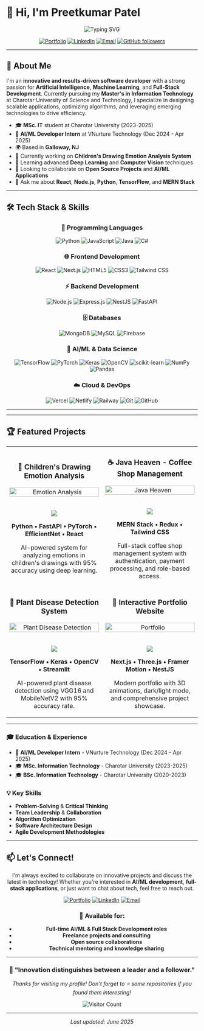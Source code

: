 # 👋 Hi, I'm Preetkumar Patel

<div align="center">

![Typing SVG](https://readme-typing-svg.herokuapp.com?font=Fira+Code&size=30&duration=3000&pause=1000&color=3B82F6&center=true&vCenter=true&width=600&lines=Full+Stack+Developer;AI%2FML+Engineer;MERN+Stack+Specialist;Open+Source+Enthusiast)

</div>

<div align="center">

[![Portfolio](https://img.shields.io/badge/Portfolio-preetpatel.dev-3B82F6?style=for-the-badge&logo=globe&logoColor=white)](https://preetpatel.dev)
[![LinkedIn](https://img.shields.io/badge/LinkedIn-preetpatel9341-0077B5?style=for-the-badge&logo=linkedin&logoColor=white)](https://linkedin.com/in/preetpatel9341)
[![Email](https://img.shields.io/badge/Email-preetpatel290803%40gmail.com-EA4335?style=for-the-badge&logo=gmail&logoColor=white)](mailto:preetpatel290803@gmail.com)
[![GitHub followers](https://img.shields.io/github/followers/preetpatel9341?label=Follow&style=for-the-badge&logo=github&logoColor=white&color=181717)](https://github.com/preetpatel9341)

</div>

---

## 🚀 About Me

I'm an **innovative and results-driven software developer** with a strong passion for **Artificial Intelligence**, **Machine Learning**, and **Full-Stack Development**. Currently pursuing my **Master's in Information Technology** at Charotar University of Science and Technology, I specialize in designing scalable applications, optimizing algorithms, and leveraging emerging technologies to drive efficiency.

- 🎓 **MSc. IT** student at Charotar University (2023-2025)
- 💼 **AI/ML Developer Intern** at VNurture Technology (Dec 2024 - Apr 2025)
- 🌍 Based in **Galloway, NJ**
- 🔭 Currently working on **Children's Drawing Emotion Analysis System**
- 🌱 Learning advanced **Deep Learning** and **Computer Vision** techniques
- 👯 Looking to collaborate on **Open Source Projects** and **AI/ML Applications**
- 💬 Ask me about **React**, **Node.js**, **Python**, **TensorFlow**, and **MERN Stack**

---

## 🛠️ Tech Stack & Skills

<div align="center">

### 🚀 Programming Languages
![Python](https://img.shields.io/badge/Python-3776AB?style=for-the-badge&logo=python&logoColor=white)
![JavaScript](https://img.shields.io/badge/JavaScript-F7DF1E?style=for-the-badge&logo=javascript&logoColor=black)
![Java](https://img.shields.io/badge/Java-ED8B00?style=for-the-badge&logo=openjdk&logoColor=white)
![C#](https://img.shields.io/badge/C%23-239120?style=for-the-badge&logo=c-sharp&logoColor=white)

### 🌐 Frontend Development
![React](https://img.shields.io/badge/React-20232A?style=for-the-badge&logo=react&logoColor=61DAFB)
![Next.js](https://img.shields.io/badge/Next.js-000000?style=for-the-badge&logo=next.js&logoColor=white)
![HTML5](https://img.shields.io/badge/HTML5-E34F26?style=for-the-badge&logo=html5&logoColor=white)
![CSS3](https://img.shields.io/badge/CSS3-1572B6?style=for-the-badge&logo=css3&logoColor=white)
![Tailwind CSS](https://img.shields.io/badge/Tailwind_CSS-38B2AC?style=for-the-badge&logo=tailwind-css&logoColor=white)

### ⚡ Backend Development
![Node.js](https://img.shields.io/badge/Node.js-43853D?style=for-the-badge&logo=node.js&logoColor=white)
![Express.js](https://img.shields.io/badge/Express.js-000000?style=for-the-badge&logo=express&logoColor=white)
![NestJS](https://img.shields.io/badge/NestJS-E0234E?style=for-the-badge&logo=nestjs&logoColor=white)
![FastAPI](https://img.shields.io/badge/FastAPI-009688?style=for-the-badge&logo=fastapi&logoColor=white)

### 🗄️ Databases
![MongoDB](https://img.shields.io/badge/MongoDB-4EA94B?style=for-the-badge&logo=mongodb&logoColor=white)
![MySQL](https://img.shields.io/badge/MySQL-00000F?style=for-the-badge&logo=mysql&logoColor=white)
![Firebase](https://img.shields.io/badge/Firebase-039BE5?style=for-the-badge&logo=Firebase&logoColor=white)

### 🤖 AI/ML & Data Science
![TensorFlow](https://img.shields.io/badge/TensorFlow-FF6F00?style=for-the-badge&logo=tensorflow&logoColor=white)
![PyTorch](https://img.shields.io/badge/PyTorch-EE4C2C?style=for-the-badge&logo=pytorch&logoColor=white)
![Keras](https://img.shields.io/badge/Keras-D00000?style=for-the-badge&logo=keras&logoColor=white)
![OpenCV](https://img.shields.io/badge/OpenCV-27338e?style=for-the-badge&logo=OpenCV&logoColor=white)
![scikit-learn](https://img.shields.io/badge/scikit--learn-F7931E?style=for-the-badge&logo=scikit-learn&logoColor=white)
![NumPy](https://img.shields.io/badge/numpy-%23013243.svg?style=for-the-badge&logo=numpy&logoColor=white)
![Pandas](https://img.shields.io/badge/pandas-%23150458.svg?style=for-the-badge&logo=pandas&logoColor=white)

### ☁️ Cloud & DevOps
![Vercel](https://img.shields.io/badge/Vercel-000000?style=for-the-badge&logo=vercel&logoColor=white)
![Netlify](https://img.shields.io/badge/Netlify-00C7B7?style=for-the-badge&logo=netlify&logoColor=white)
![Railway](https://img.shields.io/badge/Railway-131415?style=for-the-badge&logo=railway&logoColor=white)
![Git](https://img.shields.io/badge/Git-F05032?style=for-the-badge&logo=git&logoColor=white)
![GitHub](https://img.shields.io/badge/GitHub-100000?style=for-the-badge&logo=github&logoColor=white)
</div>

---


---

## 🏆 Featured Projects

<table>
  <tr>
    <td width="50%">
      <h3 align="center">🤖 Children's Drawing Emotion Analysis</h3>
      <div align="center">  
        <a href="https://github.com/preetpatel9341/emotion-analysis" target="_blank">
          <img src="https://via.placeholder.com/400x200/3B82F6/FFFFFF?text=AI+Emotion+Analysis" width="100%" alt="Emotion Analysis"/>
        </a>
        <br>
        <br>
        <p>
          <a href="https://github.com/preetpatel9341/emotion-analysis" target="_blank">
            <img src="https://img.shields.io/badge/Code-181717?style=for-the-badge&logo=github&logoColor=white"/>
          </a>  
        </p>
        <p><strong>Python • FastAPI • PyTorch • EfficientNet • React</strong></p>
        <p>AI-powered system for analyzing emotions in children's drawings with 95% accuracy using deep learning.</p>
      </div>
    </td>
    <td width="50%">
      <h3 align="center">☕ Java Heaven - Coffee Shop Management</h3>
      <div align="center">  
        <a href="https://www.javaheaven.me" target="_blank">
          <img src="https://via.placeholder.com/400x200/10B981/FFFFFF?text=Coffee+Shop+Management" width="100%" alt="Java Heaven"/>
        </a>
        <br>
        <br>
        <p>
          <a href="https://www.javaheaven.me" target="_blank">
            <img src="https://img.shields.io/badge/Live-10B981?style=for-the-badge&logo=vercel&logoColor=white"/>
          </a>  
        </p>
        <p><strong>MERN Stack • Redux • Tailwind CSS</strong></p>
        <p>Full-stack coffee shop management system with authentication, payment processing, and role-based access.</p>
      </div>
    </td>
  </tr>
  <tr>
    <td width="50%">
      <h3 align="center">🌱 Plant Disease Detection System</h3>
      <div align="center">  
        <a href="https://github.com/preetpatel9341/plant-disease-detection" target="_blank">
          <img src="https://via.placeholder.com/400x200/EF4444/FFFFFF?text=Plant+Disease+AI" width="100%" alt="Plant Disease Detection"/>
        </a>
        <br>
        <br>
        <p>
          <a href="https://github.com/preetpatel9341/plant-disease-detection" target="_blank">
            <img src="https://img.shields.io/badge/Code-181717?style=for-the-badge&logo=github&logoColor=white"/>
          </a>  
        </p>
        <p><strong>TensorFlow • Keras • OpenCV • Streamlit</strong></p>
        <p>AI-powered plant disease detection using VGG16 and MobileNetV2 with 95% accuracy rate.</p>
      </div>
    </td>
    <td width="50%">
      <h3 align="center">🎯 Interactive Portfolio Website</h3>
      <div align="center">  
        <a href="https://preetpatel.dev" target="_blank">
          <img src="https://via.placeholder.com/400x200/8B5CF6/FFFFFF?text=Portfolio+Website" width="100%" alt="Portfolio"/>
        </a>
        <br>
        <br>
        <p>
          <a href="https://preetpatel.dev" target="_blank">
            <img src="https://img.shields.io/badge/Live-8B5CF6?style=for-the-badge&logo=vercel&logoColor=white"/>
          </a>  
        </p>
        <p><strong>Next.js • Three.js • Framer Motion • NestJS</strong></p>
        <p>Modern portfolio with 3D animations, dark/light mode, and comprehensive project showcase.</p>
      </div>
    </td>
  </tr>
</table>

---


### 🎓 Education & Experience
- 🎯 **AI/ML Developer Intern** - VNurture Technology (Dec 2024 - Apr 2025)
- 🎓 **MSc. Information Technology** - Charotar University (2023-2025)
- 🎓 **BSc. Information Technology** - Charotar University (2020-2023)

### 💡 Key Skills
- **Problem-Solving** & **Critical Thinking**
- **Team Leadership** & **Collaboration**
- **Algorithm Optimization**
- **Software Architecture Design**
- **Agile Development Methodologies**

---

## 📫 Let's Connect!

<div align="center">

I'm always excited to collaborate on innovative projects and discuss the latest in technology! Whether you're interested in **AI/ML development**, **full-stack applications**, or just want to chat about tech, feel free to reach out.

[![Portfolio](https://img.shields.io/badge/🌐_Portfolio-preetpatel.dev-3B82F6?style=for-the-badge&logoColor=white)](https://preetpatel.dev)
[![LinkedIn](https://img.shields.io/badge/💼_LinkedIn-Connect-0077B5?style=for-the-badge&logoColor=white)](https://linkedin.com/in/preetpatel9341)
[![Email](https://img.shields.io/badge/📧_Email-Get_in_Touch-EA4335?style=for-the-badge&logoColor=white)](mailto:preetpatel290803@gmail.com)

### 💼 Available for:
- **Full-time AI/ML & Full Stack Development roles**
- **Freelance projects and consulting**
- **Open source collaborations**
- **Technical mentoring and knowledge sharing**

</div>

---

<div align="center">

### 🌟 "Innovation distinguishes between a leader and a follower."

*Thanks for visiting my profile! Don't forget to ⭐ some repositories if you found them interesting!*

![Visitor Count](https://profile-counter.glitch.me/preetpatel9341/count.svg)

</div>

---

<div align="center">

*Last updated: June 2025*

</div>
